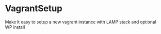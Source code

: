 VagrantSetup
============

Make it easy to setup a new vagrant instance with LAMP stack and optional WP install
